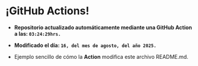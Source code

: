 # ¡GitHub Actions!
* **Repositorio actualizado automáticamente mediante una GitHub Action a las: `03:24:29hrs.`**
* **Modificado el día: `16, del mes de agosto, del año 2025.`**

* Ejemplo sencillo de cómo la **Action** modifica este archivo README.md.

